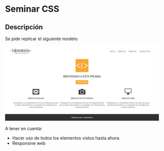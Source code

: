 # Seminar CSS 

## Descripción

Se pide replicar el siguiente modelo:

![Imagen a replicar](assets/imgs/captura.png)

A tener en cuenta:

* Hacer uso de todos los elementos vistos hasta ahora.
* Responsive web
